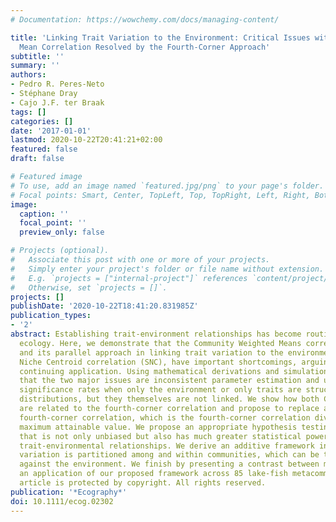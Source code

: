 ```yaml
---
# Documentation: https://wowchemy.com/docs/managing-content/

title: 'Linking Trait Variation to the Environment: Critical Issues with Community-Weighted
  Mean Correlation Resolved by the Fourth-Corner Approach'
subtitle: ''
summary: ''
authors:
- Pedro R. Peres-Neto
- Stéphane Dray
- Cajo J.F. ter Braak
tags: []
categories: []
date: '2017-01-01'
lastmod: 2020-10-22T20:41:21+02:00
featured: false
draft: false

# Featured image
# To use, add an image named `featured.jpg/png` to your page's folder.
# Focal points: Smart, Center, TopLeft, Top, TopRight, Left, Right, BottomLeft, Bottom, BottomRight.
image:
  caption: ''
  focal_point: ''
  preview_only: false

# Projects (optional).
#   Associate this post with one or more of your projects.
#   Simply enter your project's folder or file name without extension.
#   E.g. `projects = ["internal-project"]` references `content/project/deep-learning/index.md`.
#   Otherwise, set `projects = []`.
projects: []
publishDate: '2020-10-22T18:41:20.831985Z'
publication_types:
- '2'
abstract: Establishing trait-environment relationships has become routine in community
  ecology. Here, we demonstrate that the Community Weighted Means correlation (CWM)
  and its parallel approach in linking trait variation to the environment, the Species
  Niche Centroid correlation (SNC), have important shortcomings, arguing against their
  continuing application. Using mathematical derivations and simulations, we show
  that the two major issues are inconsistent parameter estimation and unacceptable
  significance rates when only the environment or only traits are structuring species
  distributions, but they themselves are not linked. We show how both CWM and SNC
  are related to the fourth-corner correlation and propose to replace all by the Chessel
  fourth-corner correlation, which is the fourth-corner correlation divided by its
  maximum attainable value. We propose an appropriate hypothesis testing procedure
  that is not only unbiased but also has much greater statistical power in detecting
  trait-environmental relationships. We derive an additive framework in which trait
  variation is partitioned among and within communities, which can be then modeled
  against the environment. We finish by presenting a contrast between methods and
  an application of our proposed framework across 85 lake-fish metacommunities.This
  article is protected by copyright. All rights reserved.
publication: '*Ecography*'
doi: 10.1111/ecog.02302
---
```


